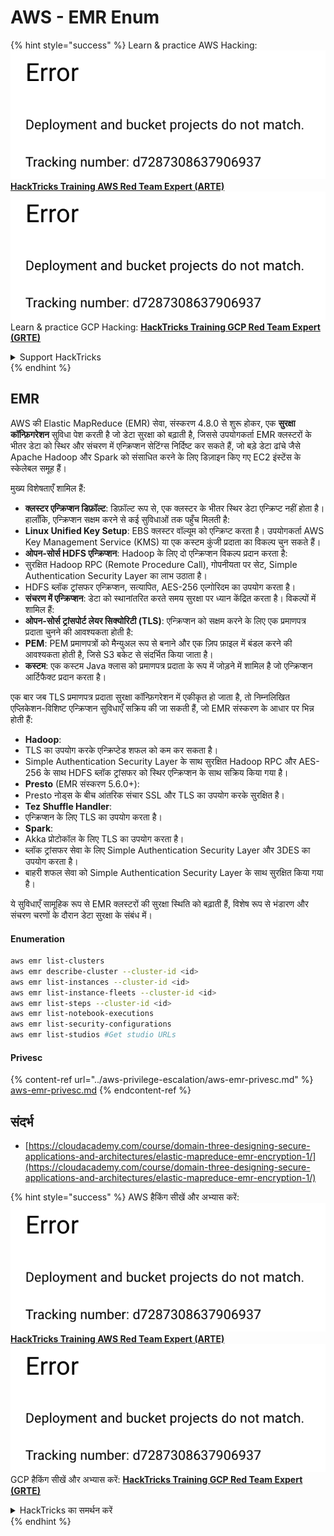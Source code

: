 # AWS - EMR Enum

{% hint style="success" %}
Learn & practice AWS Hacking:<img src="../../../.gitbook/assets/image (1) (1).png" alt="" data-size="line">[**HackTricks Training AWS Red Team Expert (ARTE)**](https://training.hacktricks.xyz/courses/arte)<img src="../../../.gitbook/assets/image (1) (1).png" alt="" data-size="line">\
Learn & practice GCP Hacking: <img src="../../../.gitbook/assets/image (2).png" alt="" data-size="line">[**HackTricks Training GCP Red Team Expert (GRTE)**<img src="../../../.gitbook/assets/image (2).png" alt="" data-size="line">](https://training.hacktricks.xyz/courses/grte)

<details>

<summary>Support HackTricks</summary>

* Check the [**subscription plans**](https://github.com/sponsors/carlospolop)!
* **Join the** 💬 [**Discord group**](https://discord.gg/hRep4RUj7f) or the [**telegram group**](https://t.me/peass) or **follow** us on **Twitter** 🐦 [**@hacktricks\_live**](https://twitter.com/hacktricks\_live)**.**
* **Share hacking tricks by submitting PRs to the** [**HackTricks**](https://github.com/carlospolop/hacktricks) and [**HackTricks Cloud**](https://github.com/carlospolop/hacktricks-cloud) github repos.

</details>
{% endhint %}

## EMR

AWS की Elastic MapReduce (EMR) सेवा, संस्करण 4.8.0 से शुरू होकर, एक **सुरक्षा कॉन्फ़िगरेशन** सुविधा पेश करती है जो डेटा सुरक्षा को बढ़ाती है, जिससे उपयोगकर्ता EMR क्लस्टरों के भीतर डेटा को स्थिर और संचरण में एन्क्रिप्शन सेटिंग्स निर्दिष्ट कर सकते हैं, जो बड़े डेटा ढांचे जैसे Apache Hadoop और Spark को संसाधित करने के लिए डिज़ाइन किए गए EC2 इंस्टेंस के स्केलेबल समूह हैं।

मुख्य विशेषताएँ शामिल हैं:

* **क्लस्टर एन्क्रिप्शन डिफ़ॉल्ट**: डिफ़ॉल्ट रूप से, एक क्लस्टर के भीतर स्थिर डेटा एन्क्रिप्ट नहीं होता है। हालाँकि, एन्क्रिप्शन सक्षम करने से कई सुविधाओं तक पहुँच मिलती है:
* **Linux Unified Key Setup**: EBS क्लस्टर वॉल्यूम को एन्क्रिप्ट करता है। उपयोगकर्ता AWS Key Management Service (KMS) या एक कस्टम कुंजी प्रदाता का विकल्प चुन सकते हैं।
* **ओपन-सोर्स HDFS एन्क्रिप्शन**: Hadoop के लिए दो एन्क्रिप्शन विकल्प प्रदान करता है:
* सुरक्षित Hadoop RPC (Remote Procedure Call), गोपनीयता पर सेट, Simple Authentication Security Layer का लाभ उठाता है।
* HDFS ब्लॉक ट्रांसफर एन्क्रिप्शन, सत्यापित, AES-256 एल्गोरिदम का उपयोग करता है।
* **संचरण में एन्क्रिप्शन**: डेटा को स्थानांतरित करते समय सुरक्षा पर ध्यान केंद्रित करता है। विकल्पों में शामिल हैं:
* **ओपन-सोर्स ट्रांसपोर्ट लेयर सिक्योरिटी (TLS)**: एन्क्रिप्शन को सक्षम करने के लिए एक प्रमाणपत्र प्रदाता चुनने की आवश्यकता होती है:
* **PEM**: PEM प्रमाणपत्रों को मैन्युअल रूप से बनाने और एक ज़िप फ़ाइल में बंडल करने की आवश्यकता होती है, जिसे S3 बकेट से संदर्भित किया जाता है।
* **कस्टम**: एक कस्टम Java क्लास को प्रमाणपत्र प्रदाता के रूप में जोड़ने में शामिल है जो एन्क्रिप्शन आर्टिफैक्ट प्रदान करता है।

एक बार जब TLS प्रमाणपत्र प्रदाता सुरक्षा कॉन्फ़िगरेशन में एकीकृत हो जाता है, तो निम्नलिखित एप्लिकेशन-विशिष्ट एन्क्रिप्शन सुविधाएँ सक्रिय की जा सकती हैं, जो EMR संस्करण के आधार पर भिन्न होती हैं:

* **Hadoop**:
* TLS का उपयोग करके एन्क्रिप्टेड शफल को कम कर सकता है।
* Simple Authentication Security Layer के साथ सुरक्षित Hadoop RPC और AES-256 के साथ HDFS ब्लॉक ट्रांसफर को स्थिर एन्क्रिप्शन के साथ सक्रिय किया गया है।
* **Presto** (EMR संस्करण 5.6.0+):
* Presto नोड्स के बीच आंतरिक संचार SSL और TLS का उपयोग करके सुरक्षित है।
* **Tez Shuffle Handler**:
* एन्क्रिप्शन के लिए TLS का उपयोग करता है।
* **Spark**:
* Akka प्रोटोकॉल के लिए TLS का उपयोग करता है।
* ब्लॉक ट्रांसफर सेवा के लिए Simple Authentication Security Layer और 3DES का उपयोग करता है।
* बाहरी शफल सेवा को Simple Authentication Security Layer के साथ सुरक्षित किया गया है।

ये सुविधाएँ सामूहिक रूप से EMR क्लस्टरों की सुरक्षा स्थिति को बढ़ाती हैं, विशेष रूप से भंडारण और संचरण चरणों के दौरान डेटा सुरक्षा के संबंध में।

#### Enumeration
```bash
aws emr list-clusters
aws emr describe-cluster --cluster-id <id>
aws emr list-instances --cluster-id <id>
aws emr list-instance-fleets --cluster-id <id>
aws emr list-steps --cluster-id <id>
aws emr list-notebook-executions
aws emr list-security-configurations
aws emr list-studios #Get studio URLs
```
#### Privesc

{% content-ref url="../aws-privilege-escalation/aws-emr-privesc.md" %}
[aws-emr-privesc.md](../aws-privilege-escalation/aws-emr-privesc.md)
{% endcontent-ref %}

## संदर्भ

* [https://cloudacademy.com/course/domain-three-designing-secure-applications-and-architectures/elastic-mapreduce-emr-encryption-1/](https://cloudacademy.com/course/domain-three-designing-secure-applications-and-architectures/elastic-mapreduce-emr-encryption-1/)

{% hint style="success" %}
AWS हैकिंग सीखें और अभ्यास करें:<img src="../../../.gitbook/assets/image (1) (1).png" alt="" data-size="line">[**HackTricks Training AWS Red Team Expert (ARTE)**](https://training.hacktricks.xyz/courses/arte)<img src="../../../.gitbook/assets/image (1) (1).png" alt="" data-size="line">\
GCP हैकिंग सीखें और अभ्यास करें: <img src="../../../.gitbook/assets/image (2).png" alt="" data-size="line">[**HackTricks Training GCP Red Team Expert (GRTE)**<img src="../../../.gitbook/assets/image (2).png" alt="" data-size="line">](https://training.hacktricks.xyz/courses/grte)

<details>

<summary>HackTricks का समर्थन करें</summary>

* [**सदस्यता योजनाएँ**](https://github.com/sponsors/carlospolop) देखें!
* **💬 [**Discord समूह**](https://discord.gg/hRep4RUj7f) या [**telegram समूह**](https://t.me/peass) में शामिल हों या **Twitter** पर हमें **फॉलो** करें 🐦 [**@hacktricks\_live**](https://twitter.com/hacktricks\_live)**.**
* **हैकिंग ट्रिक्स साझा करें और [**HackTricks**](https://github.com/carlospolop/hacktricks) और [**HackTricks Cloud**](https://github.com/carlospolop/hacktricks-cloud) github repos में PRs सबमिट करें।**

</details>
{% endhint %}
